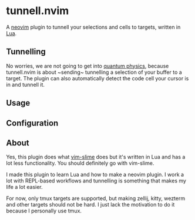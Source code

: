 # tunnell.nvim

A [neovim](https://neovim.io/) plugin to tunnell your selections and cells to targets, written in [Lua](https://www.lua.org/).

## Tunnelling

No worries, we are not going to get into [quantum physics](https://en.wikipedia.org/wiki/Quantum_tunnelling), because tunnell.nvim is about ~sending~ tunnelling a selection of your buffer to a target. The plugin can also automatically detect the code cell your cursor is in and tunnell it.

## Usage

## Configuration

## About

Yes, this plugin does what [vim-slime](https://github.com/jpalardy/vim-slime) does but it's written in Lua and has a lot less functionality. You should definitely go with vim-slime.

I made this plugin to learn Lua and how to make a neovim plugin. I work a lot with REPL-based workflows and tunnelling is something that makes my life a lot easier.

For now, only tmux targets are supported, but making zellij, kitty, wezterm and other targets should not be hard. I just lack the motivation to do it because I personally use tmux.

